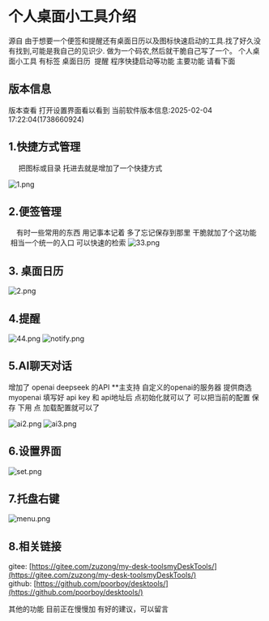 # 个人桌面小工具介绍
源自 由于想要一个便签和提醒还有桌面日历以及图标快速启动的工具.找了好久没有找到,可能是我自己的见识少.
做为一个码农,然后就干脆自己写了一个。
个人桌面小工具 有标签 桌面日历  提醒 程序快捷启动等功能
主要功能 请看下面

## 版本信息
版本查看 打开设置界面看以看到 
当前软件版本信息:2025-02-04 17:22:04(1738660924)
## 
## 1.快捷方式管理
     把图标或目录 托进去就是增加了一个快捷方式

![1.png](./img/1.png)


## 2.便签管理
    有时一些常用的东西 用记事本记着 多了忘记保存到那里 干脆就加了个这功能  相当一个统一的入口 可以快速的检索
![33.png](./img/33.png)


## 3. 桌面日历
![2.png](./img/2.png)

## 4.提醒
![44.png](./img/44.png)
![notify.png](./img/notify.png)


## 5.AI聊天对话
增加了 openai   deepseek 的API
**主支持 自定义的openai的服务器 提供商选 myopenai
填写好 api key 和 api地址后 点初始化就可以了
可以把当前的配置 保存 下用 点 加载配置就可以了

![ai2.png](./img/ai2.png)
![ai3.png](./img/ai3.png)



## 6.设置界面

![set.png](./img/set.png)

## 7.托盘右键
![menu.png](./img/menu.png)



## 8.相关链接
gitee: [https://gitee.com/zuzong/my-desk-toolsmyDeskTools/](https://gitee.com/zuzong/my-desk-toolsmyDeskTools/)  
github: [https://github.com/poorboy/desktools/](https://github.com/poorboy/desktools/)


其他的功能 目前正在慢慢加 
有好的建议，可以留言

